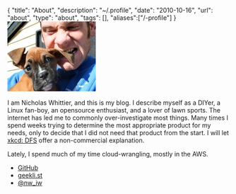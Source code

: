 {
  "title": "About",
  "description": "~/.profile",
  "date": "2010-10-16",
  "url": "about",
  "type": "about",
  "tags": [],
  "aliases":["/-profile"]
}
![faces.jpg](/static/files/faces.jpg)

I am Nicholas Whittier, and this is my blog.  I describe myself as a DIYer, a Linux fan-boy, an opensource enthusiast, and a lover of lawn sports.  The internet has led me to commonly over-investigate most things.  Many times I spend weeks trying to determine the most appropriate product for my needs, only to decide that I did not need that product from the start.  I will let [xkcd: DFS](http://xkcd.com/761/) offer a non-commercial explanation.

Lately, I spend much of my time cloud-wrangling, mostly in the AWS. 


- [GitHub](https://github.com/imperialwicket)
- [geekli.st](https://geekli.st/imperialwicket)
- [@nw_iw](https://twitter.com/nw_iw)
